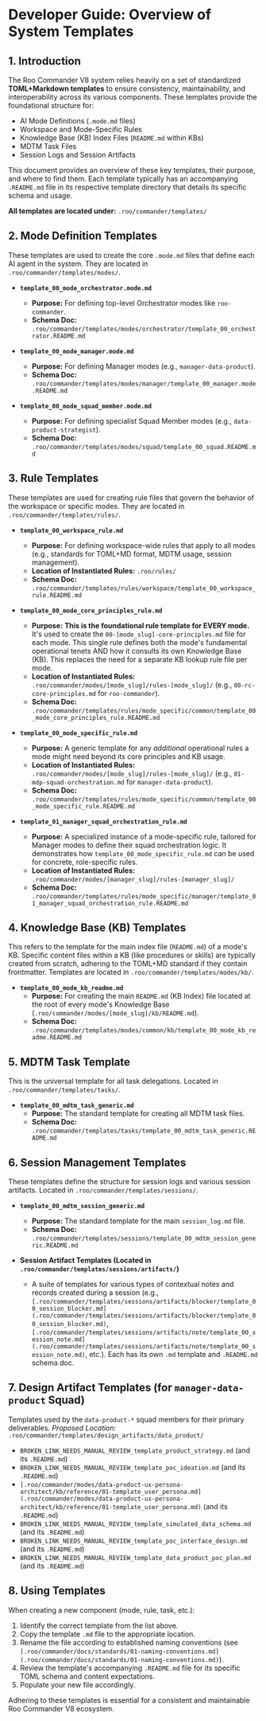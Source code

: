 # Developer Guide: Overview of System Templates

## 1. Introduction

The Roo Commander V8 system relies heavily on a set of standardized **TOML+Markdown templates** to ensure consistency, maintainability, and interoperability across its various components. These templates provide the foundational structure for:

*   AI Mode Definitions (`.mode.md` files)
*   Workspace and Mode-Specific Rules
*   Knowledge Base (KB) Index Files (`README.md` within KBs)
*   MDTM Task Files
*   Session Logs and Session Artifacts

This document provides an overview of these key templates, their purpose, and where to find them. Each template typically has an accompanying `.README.md` file in its respective template directory that details its specific schema and usage.

**All templates are located under:** `.roo/commander/templates/`

## 2. Mode Definition Templates

These templates are used to create the core `.mode.md` files that define each AI agent in the system. They are located in `.roo/commander/templates/modes/`.

*   **`template_00_mode_orchestrator.mode.md`**
    *   **Purpose:** For defining top-level Orchestrator modes like `roo-commander`.
    *   **Schema Doc:** `.roo/commander/templates/modes/orchestrator/template_00_orchestrator.README.md`

*   **`template_00_mode_manager.mode.md`**
    *   **Purpose:** For defining Manager modes (e.g., `manager-data-product`).
    *   **Schema Doc:** `.roo/commander/templates/modes/manager/template_00_manager.mode.README.md`

*   **`template_00_mode_squad_member.mode.md`**
    *   **Purpose:** For defining specialist Squad Member modes (e.g., `data-product-strategist`).
    *   **Schema Doc:** `.roo/commander/templates/modes/squad/template_00_squad.README.md`

## 3. Rule Templates

These templates are used for creating rule files that govern the behavior of the workspace or specific modes. They are located in `.roo/commander/templates/rules/`.

*   **`template_00_workspace_rule.md`**
    *   **Purpose:** For defining workspace-wide rules that apply to all modes (e.g., standards for TOML+MD format, MDTM usage, session management).
    *   **Location of Instantiated Rules:** `.roo/rules/`
    *   **Schema Doc:** `.roo/commander/templates/rules/workspace/template_00_workspace_rule.README.md`

*   **`template_00_mode_core_principles_rule.md`**
    *   **Purpose:** **This is the foundational rule template for EVERY mode.** It's used to create the `00-[mode_slug]-core-principles.md` file for each mode. This single rule defines both the mode's fundamental operational tenets AND how it consults its own Knowledge Base (KB). This replaces the need for a separate KB lookup rule file per mode.
    *   **Location of Instantiated Rules:** `.roo/commander/modes/[mode_slug]/rules-[mode_slug]/` (e.g., `00-rc-core-principles.md` for `roo-commander`).
    *   **Schema Doc:** `.roo/commander/templates/rules/mode_specific/common/template_00_mode_core_principles_rule.README.md`

*   **`template_00_mode_specific_rule.md`**
    *   **Purpose:** A generic template for any *additional* operational rules a mode might need beyond its core principles and KB usage.
    *   **Location of Instantiated Rules:** `.roo/commander/modes/[mode_slug]/rules-[mode_slug]/` (e.g., `01-mdp-squad-orchestration.md` for `manager-data-product`).
    *   **Schema Doc:** `.roo/commander/templates/rules/mode_specific/common/template_00_mode_specific_rule.README.md`

*   **`template_01_manager_squad_orchestration_rule.md`**
    *   **Purpose:** A specialized instance of a mode-specific rule, tailored for Manager modes to define their squad orchestration logic. It demonstrates how `template_00_mode_specific_rule.md` can be used for concrete, role-specific rules.
    *   **Location of Instantiated Rules:** `.roo/commander/modes/[manager_slug]/rules-[manager_slug]/`
    *   **Schema Doc:** `.roo/commander/templates/rules/mode_specific/manager/template_01_manager_squad_orchestration_rule.README.md`

## 4. Knowledge Base (KB) Templates

This refers to the template for the main index file (`README.md`) of a mode's KB. Specific content files within a KB (like procedures or skills) are typically created from scratch, adhering to the TOML+MD standard if they contain frontmatter. Templates are located in `.roo/commander/templates/modes/kb/`.

*   **`template_00_mode_kb_readme.md`**
    *   **Purpose:** For creating the main `README.md` (KB Index) file located at the root of every mode's Knowledge Base (`.roo/commander/modes/[mode_slug]/kb/README.md`).
    *   **Schema Doc:** `.roo/commander/templates/modes/common/kb/template_00_mode_kb_readme.README.md`

## 5. MDTM Task Template

This is the universal template for all task delegations. Located in `.roo/commander/templates/tasks/`.

*   **`template_00_mdtm_task_generic.md`**
    *   **Purpose:** The standard template for creating all MDTM task files.
    *   **Schema Doc:** `.roo/commander/templates/tasks/template_00_mdtm_task_generic.README.md`

## 6. Session Management Templates

These templates define the structure for session logs and various session artifacts. Located in `.roo/commander/templates/sessions/`.

*   **`template_00_mdtm_session_generic.md`**
    *   **Purpose:** The standard template for the main `session_log.md` file.
    *   **Schema Doc:** `.roo/commander/templates/sessions/template_00_mdtm_session_generic.README.md`

*   **Session Artifact Templates (Located in `.roo/commander/templates/sessions/artifacts/`)**
    *   A suite of templates for various types of contextual notes and records created during a session (e.g., `[.roo/commander/templates/sessions/artifacts/blocker/template_00_session_blocker.md](.roo/commander/templates/sessions/artifacts/blocker/template_00_session_blocker.md)`, `[.roo/commander/templates/sessions/artifacts/note/template_00_session_note.md](.roo/commander/templates/sessions/artifacts/note/template_00_session_note.md)`, etc.). Each has its own `.md` template and `.README.md` schema doc.

## 7. Design Artifact Templates (for `manager-data-product` Squad)

Templates used by the `data-product-*` squad members for their primary deliverables.
*Proposed Location:* `.roo/commander/templates/design_artifacts/data_product/`

*   `BROKEN_LINK_NEEDS_MANUAL_REVIEW_template_product_strategy.md` (and its `.README.md`)
*   `BROKEN_LINK_NEEDS_MANUAL_REVIEW_template_poc_ideation.md` (and its `.README.md`)
*   `[.roo/commander/modes/data-product-ux-persona-architect/kb/reference/01-template_user_persona.md](.roo/commander/modes/data-product-ux-persona-architect/kb/reference/01-template_user_persona.md)` (and its `.README.md`)
*   `BROKEN_LINK_NEEDS_MANUAL_REVIEW_template_simulated_data_schema.md` (and its `.README.md`)
*   `BROKEN_LINK_NEEDS_MANUAL_REVIEW_template_poc_interface_design.md` (and its `.README.md`)
*   `BROKEN_LINK_NEEDS_MANUAL_REVIEW_template_data_product_poc_plan.md` (and its `.README.md`)

## 8. Using Templates

When creating a new component (mode, rule, task, etc.):
1.  Identify the correct template from the list above.
2.  Copy the template `.md` file to the appropriate location.
3.  Rename the file according to established naming conventions (see `[.roo/commander/docs/standards/01-naming-conventions.md](.roo/commander/docs/standards/01-naming-conventions.md)`).
4.  Review the template's accompanying `.README.md` file for its specific TOML schema and content expectations.
5.  Populate your new file accordingly.

Adhering to these templates is essential for a consistent and maintainable Roo Commander V8 ecosystem.